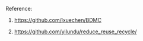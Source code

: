 Reference: 

1. https://github.com/lxuechen/BDMC

2. https://github.com/yilundu/reduce_reuse_recycle/
